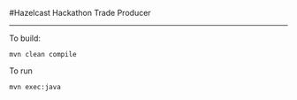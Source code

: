 #Hazelcast Hackathon Trade Producer


---
To build:

```console
mvn clean compile
```

To run
```console
mvn exec:java
```
